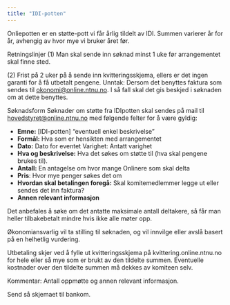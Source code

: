 ```yaml
---
title: "IDI-potten"
---
```


Onliepotten er en støtte-pott vi får årlig tildelt av IDI. Summen varierer år for år, avhengig av hvor mye vi bruker året før.

Retningslinjer (1) Man skal sende inn søknad minst 1 uke før arrangementet skal finne sted.

(2) Frist på 2 uker på å sende inn kvitteringsskjema, ellers er det ingen garanti for å få utbetalt pengene. Unntak: Dersom det benyttes faktura som sendes til okonomi@online.ntnu.no. I så fall skal det gis beskjed i søknaden om at dette benyttes.

Søknadsform Søknader om støtte fra IDIpotten skal sendes på mail til hovedstyret@online.ntnu.no med følgende felter for å være gyldig:

- **Emne:** [IDI-potten] “eventuell enkel beskrivelse” 
- **Formål:** Hva som er hensikten med arrangementet 
- **Dato:** Dato for eventet Varighet: Antatt varighet 
- **Hva og beskrivelse:** Hva det søkes om støtte til (hva skal pengene brukes til). 
- **Antall:** En antagelse om hvor mange Onlinere som skal delta 
- **Pris**: Hvor mye penger søkes det om
- **Hvordan skal betalingen foregå:** Skal komitemedlemmer legge ut eller sendes det inn faktura? 
- **Annen relevant informasjon**

 Det anbefales å søke om det antatte maksimale antall deltakere, så får man heller tilbakebetalt mindre hvis ikke alle møter opp.

Økonomiansvarlig vil ta stilling til søknaden, og vil innvilge eller avslå basert på en helhetlig vurdering.

Utbetaling skjer ved å fylle ut kvitteringsskjema på  kvittering.online.ntnu.no for hele eller så mye som er brukt av den tildelte summen. Eventuelle kostnader over den tildelte summen må dekkes av komiteen selv.

Kommentar: Antall oppmøtte og annen relevant informasjon.

Send så skjemaet til bankom.